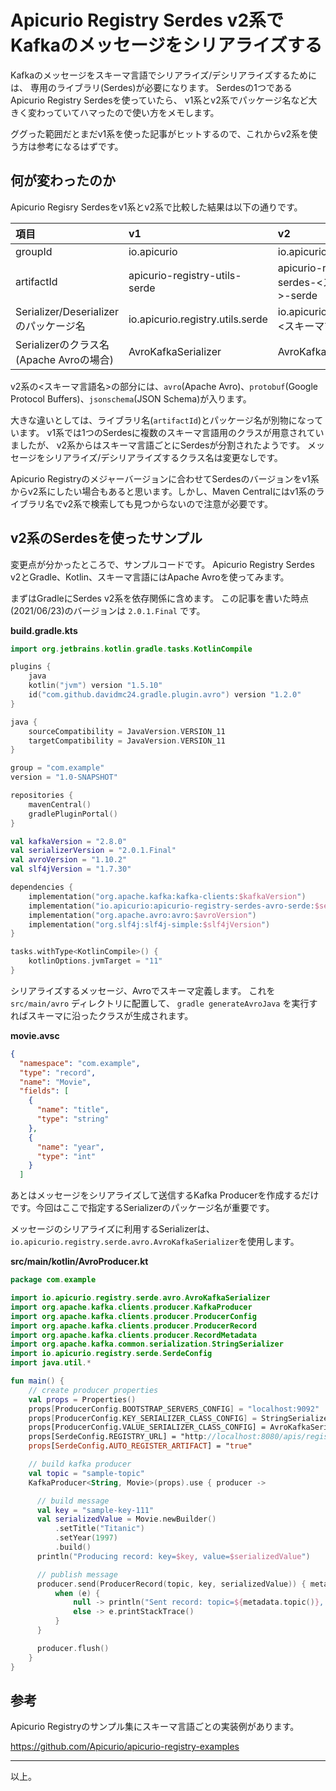 # Apicurio Registry Serdes v2系でKafkaのメッセージをシリアライズする

Kafkaのメッセージをスキーマ言語でシリアライズ/デシリアライズするためには、
専用のライブラリ(Serdes)が必要になります。
Serdesの1つであるApicurio Registry Serdesを使っていたら、
v1系とv2系でパッケージ名など大きく変わっていてハマったので使い方をメモします。

ググった範囲だとまだv1系を使った記事がヒットするので、これからv2系を使う方は参考になるはずです。


## 何が変わったのか

Apicurio Regisry Serdesをv1系とv2系で比較した結果は以下の通りです。

|項目|v1|v2|
|:--|:--|:--|
|groupId|io.apicurio|io.apicurio|
|artifactId|apicurio-registry-utils-serde|apicurio-registry-serdes-<スキーマ言語名>-serde|
|Serializer/Deserializerのパッケージ名|io.apicurio.registry.utils.serde|io.apicurio.registry.serde.<スキーマ言語名>|
|Serializerのクラス名(Apache Avroの場合)|AvroKafkaSerializer|AvroKafkaSerializer|

v2系の<スキーマ言語名>の部分には、`avro`(Apache Avro)、`protobuf`(Google Protocol Buffers)、`jsonschema`(JSON Schema)が入ります。

大きな違いとしては、ライブラリ名(`artifactId`)とパッケージ名が別物になっています。
v1系では1つのSerdesに複数のスキーマ言語用のクラスが用意されていましたが、
v2系からはスキーマ言語ごとにSerdesが分割されたようです。
メッセージをシリアライズ/デシリアライズするクラス名は変更なしです。

Apicurio Registryのメジャーバージョンに合わせてSerdesのバージョンをv1系からv2系にしたい場合もあると思います。しかし、Maven Centralにはv1系のライブラリ名でv2系で検索しても見つからないので注意が必要です。


## v2系のSerdesを使ったサンプル

変更点が分かったところで、サンプルコードです。
Apicurio Registry Serdes v2とGradle、Kotlin、スキーマ言語にはApache Avroを使ってみます。

まずはGradleにSerdes v2系を依存関係に含めます。
この記事を書いた時点(2021/06/23)のバージョンは `2.0.1.Final` です。

**build.gradle.kts**
```kotlin
import org.jetbrains.kotlin.gradle.tasks.KotlinCompile

plugins {
    java
    kotlin("jvm") version "1.5.10"
    id("com.github.davidmc24.gradle.plugin.avro") version "1.2.0"
}

java {
    sourceCompatibility = JavaVersion.VERSION_11
    targetCompatibility = JavaVersion.VERSION_11
}

group = "com.example"
version = "1.0-SNAPSHOT"

repositories {
    mavenCentral()
    gradlePluginPortal()
}

val kafkaVersion = "2.8.0"
val serializerVersion = "2.0.1.Final"
val avroVersion = "1.10.2"
val slf4jVersion = "1.7.30"

dependencies {
    implementation("org.apache.kafka:kafka-clients:$kafkaVersion")
    implementation("io.apicurio:apicurio-registry-serdes-avro-serde:$serializerVersion")
    implementation("org.apache.avro:avro:$avroVersion")
    implementation("org.slf4j:slf4j-simple:$slf4jVersion")
}

tasks.withType<KotlinCompile>() {
    kotlinOptions.jvmTarget = "11"
}
```

シリアライズするメッセージ、Avroでスキーマ定義します。
これを `src/main/avro` ディレクトリに配置して、 `gradle generateAvroJava` を実行すればスキーマに沿ったクラスが生成されます。

**movie.avsc**
```json
{
  "namespace": "com.example",
  "type": "record",
  "name": "Movie",
  "fields": [
    {
      "name": "title",
      "type": "string"
    },
    {
      "name": "year",
      "type": "int"
    }
  ]
```

あとはメッセージをシリアライズして送信するKafka Producerを作成するだけです。今回はここで指定するSerializerのパッケージ名が重要です。

メッセージのシリアライズに利用するSerializerは、`io.apicurio.registry.serde.avro.AvroKafkaSerializer`を使用します。

**src/main/kotlin/AvroProducer.kt**
```kotlin
package com.example

import io.apicurio.registry.serde.avro.AvroKafkaSerializer
import org.apache.kafka.clients.producer.KafkaProducer
import org.apache.kafka.clients.producer.ProducerConfig
import org.apache.kafka.clients.producer.ProducerRecord
import org.apache.kafka.clients.producer.RecordMetadata
import org.apache.kafka.common.serialization.StringSerializer
import io.apicurio.registry.serde.SerdeConfig
import java.util.*

fun main() {
    // create producer properties
    val props = Properties()
    props[ProducerConfig.BOOTSTRAP_SERVERS_CONFIG] = "localhost:9092"
    props[ProducerConfig.KEY_SERIALIZER_CLASS_CONFIG] = StringSerializer::class.qualifiedName
    props[ProducerConfig.VALUE_SERIALIZER_CLASS_CONFIG] = AvroKafkaSerializer::class.qualifiedName
    props[SerdeConfig.REGISTRY_URL] = "http://localhost:8080/apis/registry/v2"
    props[SerdeConfig.AUTO_REGISTER_ARTIFACT] = "true"

    // build kafka producer
    val topic = "sample-topic"
    KafkaProducer<String, Movie>(props).use { producer ->

      // build message
      val key = "sample-key-111"
      val serializedValue = Movie.newBuilder()
          .setTitle("Titanic")
          .setYear(1997)
          .build()
      println("Producing record: key=$key, value=$serializedValue")

      // publish message
      producer.send(ProducerRecord(topic, key, serializedValue)) { metadata: RecordMetadata, e: Exception? ->
          when (e) {
              null -> println("Sent record: topic=${metadata.topic()}, partition=${metadata.partition()}, offset=${metadata.offset()}")
              else -> e.printStackTrace()
          }
      }

      producer.flush()
    }
}
```

## 参考

Apicurio Registryのサンプル集にスキーマ言語ごとの実装例があります。

https://github.com/Apicurio/apicurio-registry-examples

---

以上。
